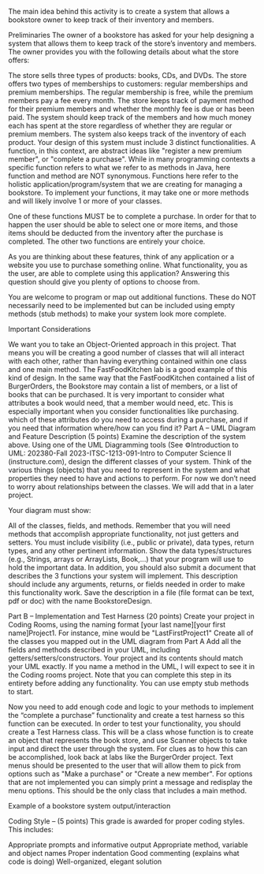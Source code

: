 The main idea behind this activity is to create a system that allows a bookstore owner to keep track of their inventory and members.

Preliminaries
The owner of a bookstore has asked for your help designing a system that allows them to keep track of the store’s inventory and members.  The owner provides you with the following details about what the store offers:

The store sells three types of products: books, CDs, and DVDs.
The store offers two types of memberships to customers: regular memberships and premium memberships. The regular membership is free, while the premium members pay a fee every month.
The store keeps track of payment method for their premium members and whether the monthly fee is due or has been paid.
The system should keep track of the members and how much money each has spent at the store regardless of whether they are regular or premium members.
The system also keeps track of the inventory of each product. 
Your design of this system must include 3 distinct functionalities. A function, in this context, are abstract ideas like "register a new premium member", or "complete a purchase". While in many programming contexts a specific function refers to what we refer to as methods in Java, here function and method are NOT synonymous. Functions here refer to the holistic application/program/system that we are creating for managing a bookstore. To implement your functions, it may take one or more methods and will likely involve 1 or more of your classes.

One of these functions MUST be to complete a purchase. In order for that to happen the user should be able to select one or more items, and those items should be deducted from the inventory after the purchase is completed. The other two functions are entirely your choice.

As you are thinking about these features, think of any application or a website you use to purchase something online. What functionality, you as the user, are able to complete using this application? Answering this question should give you plenty of options to choose from.

You are welcome to program or map out additional functions. These do NOT necessarily need to be implemented but can be included using empty methods (stub methods) to make your system look more complete.

Important Considerations

We want you to take an Object-Oriented approach in this project. That means you will be creating a good number of classes that will all interact with each other, rather than having everything contained within one class and one main method. The FastFoodKitchen lab is a good example of this kind of design. In the same way that the FastFoodKitchen contained a list of BurgerOrders, the Bookstore may contain a list of members, or a list of books that can be purchased.
It is very important to consider what attributes a book would need, that a member would need, etc. This is especially important when you consider functionalities like purchasing. which of these attributes do you need to access during a purchase, and if you need that information where/how can you find it? 
Part A – UML Diagram and Feature Description (5 points)
Examine the description of the system above. Using one of the UML Diagramming tools (See ⚙️Introduction to UML: 202380-Fall 2023-ITSC-1213-091-Intro to Computer Science II (instructure.com), design the different classes of your system. Think of the various things (objects) that you need to represent in the system and what properties they need to have and actions to perform. For now we don’t need to worry about relationships between the classes. We will add that in a later project.

Your diagram must show:

All of the classes, fields, and methods. Remember that you will need methods that
accomplish appropriate functionality, not just getters and setters.
You must include visibility (i.e., public or private), data types, return types, and any
other pertinent information.
Show the data types/structures (e.g., Strings, arrays or ArrayLists, Book,...) that your program will use to hold the important data.
In addition, you should also submit a document that describes the 3 functions your system will implement. This description should include any arguments, returns, or fields needed in order to make this functionality work. Save the description in a file (file format can be text, pdf or doc) with the name BookstoreDesign.

Part B – Implementation and Test Harness (20 points)
Create your project in Coding Rooms, using the naming format [your last name][your first name]Project1. For instance, mine would be "LastFirstProject1"
Create all of the classes you mapped out in the UML diagram from Part A
Add all the fields and methods described in your UML, including getters/setters/constructors. 
Your project and its contents should match your UML exactly. If you name a method in the UML, I will expect to see it in the Coding rooms project.
Note that you can complete this step in its entirety before adding any functionality. You can use empty stub methods to start.

Now you need to add enough code and logic to your methods to implement the “complete a purchase” functionality and create a test harness so this function can be executed.
In order to test your functionality, you should create a Test Harness class. This will be a class whose function is to create an object that represents the book store, and use Scanner objects to take input and direct the user through the system. For clues as to how this can be accomplished, look back at labs like the BurgerOrder project. Text menus should be presented to the user that will allow them to pick from options such as "Make a purchase" or "Create a new member". For options that are not implemented you can simply print a message and redisplay the menu options. This should be the only class that includes a main method.

Example of a bookstore system output/interaction



Coding Style – (5 points)
 This grade is awarded for proper coding styles.  This includes:

Appropriate prompts and informative output
Appropriate method, variable and object names
Proper indentation
Good commenting (explains what code is doing)
Well-organized, elegant solution
